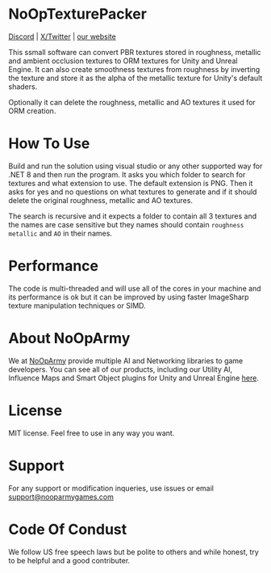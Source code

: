 # NoOpTexturePacker

[Discord](https://discord.gg/FA8R7APZWR) | [X/Twitter](https://x.com/nooparmy) | [our website](https://nooparmygames.com)

This ssmall software can convert PBR textures stored in roughness, metallic and ambient occlusion textures to ORM textures for Unity and Unreal Engine.
It can also create smoothness textures from roughness by inverting the texture and store it as the alpha of the metallic texture for Unity's default shaders.

Optionally it can delete the roughness, metallic and AO textures it used for ORM creation.

# How To Use

Build and run the solution using visual studio or any other supported way for .NET 8 and then run the program. It asks you which folder to search for textures and what extension to use.
The default extension is PNG. Then it asks for yes and no questions on what textures to generate and if it should delete the original roughness, metallic and AO textures.

The search is recursive and it expects a folder to contain all 3 textures and the names are case sensitive but they names should contain `roughness` `metallic` and `AO` in their names.

# Performance

The code is multi-threaded and will use all of the cores in your machine and its performance is ok but it can be improved by using faster ImageSharp texture manipulation techniques or SIMD.

# About NoOpArmy

We at [NoOpArmy](https://nooparmygames.com) provide multiple AI and Networking libraries to game developers. You can see all of our products, including our Utility AI, Influence Maps and Smart Object plugins for Unity and Unreal Engine [here](https://www.nooparmygames.com/products).

# License 

MIT license. Feel free to use in any way you want.

# Support

For any support or modification inqueries, use issues or email support@nooparmygames.com 

# Code Of Condust

We follow US free speech laws but be polite to others and while honest, try to be helpful and a good contributer.